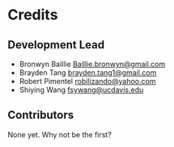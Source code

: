 # Credits


## Development Lead

* Bronwyn Baillie <Baillie.bronwyn@gmail.com>
* Brayden Tang <brayden.tang1@gmail.com>
* Robert Pimentel <robilizando@yahoo.com>
* Shiying Wang <fsywang@ucdavis.edu>

## Contributors

None yet. Why not be the first?
